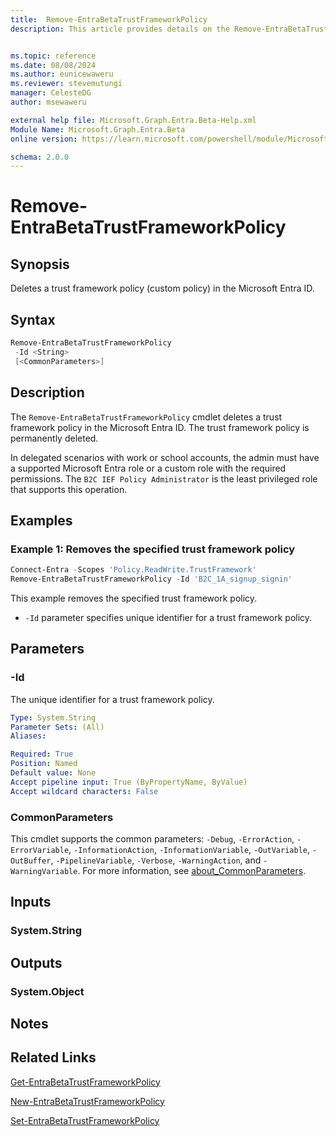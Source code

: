 ```yaml
---
title:  Remove-EntraBetaTrustFrameworkPolicy
description: This article provides details on the Remove-EntraBetaTrustFrameworkPolicy command.


ms.topic: reference
ms.date: 08/08/2024
ms.author: eunicewaweru
ms.reviewer: stevemutungi
manager: CelesteDG
author: msewaweru

external help file: Microsoft.Graph.Entra.Beta-Help.xml
Module Name: Microsoft.Graph.Entra.Beta
online version: https://learn.microsoft.com/powershell/module/Microsoft.Graph.Entra.Beta/Remove-EntraBetaTrustFrameworkPolicy

schema: 2.0.0
---
```


# Remove-EntraBetaTrustFrameworkPolicy

## Synopsis

Deletes a trust framework policy (custom policy) in the Microsoft Entra ID.

## Syntax

```powershell
Remove-EntraBetaTrustFrameworkPolicy
 -Id <String>
 [<CommonParameters>]
```

## Description

The `Remove-EntraBetaTrustFrameworkPolicy` cmdlet deletes a trust framework policy in the Microsoft Entra ID. The trust framework policy is permanently deleted.

In delegated scenarios with work or school accounts, the admin must have a supported Microsoft Entra role or a custom role with the required permissions. The `B2C IEF Policy Administrator` is the least privileged role that supports this operation.

## Examples

### Example 1: Removes the specified trust framework policy

```powershell
Connect-Entra -Scopes 'Policy.ReadWrite.TrustFramework'
Remove-EntraBetaTrustFrameworkPolicy -Id 'B2C_1A_signup_signin'
```

This example removes the specified trust framework policy.

- `-Id` parameter specifies unique identifier for a trust framework policy.

## Parameters

### -Id

The unique identifier for a trust framework policy.

```yaml
Type: System.String
Parameter Sets: (All)
Aliases:

Required: True
Position: Named
Default value: None
Accept pipeline input: True (ByPropertyName, ByValue)
Accept wildcard characters: False
```

### CommonParameters

This cmdlet supports the common parameters: `-Debug`, `-ErrorAction`, `-ErrorVariable`, `-InformationAction`, `-InformationVariable`, `-OutVariable`, `-OutBuffer`, `-PipelineVariable`, `-Verbose`, `-WarningAction`, and `-WarningVariable`. For more information, see [about_CommonParameters](https://go.microsoft.com/fwlink/?LinkID=113216).

## Inputs

### System.String

## Outputs

### System.Object

## Notes

## Related Links

[Get-EntraBetaTrustFrameworkPolicy](Get-EntraBetaTrustFrameworkPolicy.md)

[New-EntraBetaTrustFrameworkPolicy](New-EntraBetaTrustFrameworkPolicy.md)

[Set-EntraBetaTrustFrameworkPolicy](Set-EntraBetaTrustFrameworkPolicy.md)
